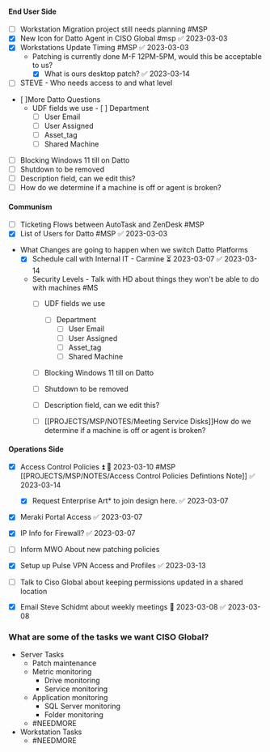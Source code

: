 
#### End User Side
- [ ] Workstation Migration project still needs planning #MSP 
- [x] New Icon for Datto Agent in CISO Global #msp ✅ 2023-03-03
- [x] Workstations Update Timing #MSP ✅ 2023-03-03
	- Patching is currently done M-F 12PM-5PM, would this be acceptable to us?
		- [x] What is ours desktop patch? ✅ 2023-03-14
- [ ] STEVE - Who needs access to and what level
- [ ]More Datto Questions
	- UDF fields we use
			- [ ] Department
		- [ ] User Email
		- [ ] User Assigned
		- [ ] Asset_tag
		- [ ] Shared Machine
- [ ] Blocking Windows 11 till on Datto
- [ ] Shutdown to be removed
- [ ] Description field, can we edit this?
- [ ] How do we determine if a machine is off or agent is broken?

#### Communism 
- [ ] Ticketing Flows between AutoTask and ZenDesk #MSP
- [x] List of Users for Datto #MSP ✅ 2023-03-03
- What Changes are going to happen when we switch Datto Platforms
	- [x] Schedule call with Internal IT - Carmine ⏳ 2023-03-07 ✅ 2023-03-14
	- Security Levels - Talk with HD about things they won't be able to do with machines #MS
		- [ ] UDF fields we use
			- [ ] Department
				- [ ] User Email
				- [ ] User Assigned
				- [ ] Asset_tag
				- [ ] Shared Machine
		- [ ] Blocking Windows 11 till on Datto
		- [ ] Shutdown to be removed
		- [ ] Description field, can we edit this?
		- [ ] [[PROJECTS/MSP/NOTES/Meeting Service Disks]]How do we determine if a machine is off or agent is broken?
 





#### Operations Side
- [x] Access Control Policies ⏫ 📅 2023-03-10 #MSP [[PROJECTS/MSP/NOTES/Access Control Policies Defintions Note]] ✅ 2023-03-14
	- [x] Request Enterprise Art* to join design here. ✅ 2023-03-07
- [x] Meraki Portal Access ✅ 2023-03-07
- [x] IP Info for Firewall? ✅ 2023-03-07
- [ ] Inform MWO About new patching policies
- [x] Setup up Pulse VPN Access and Profiles ✅ 2023-03-13
- [ ] Talk to Ciso Global about keeping permissions updated in a shared location
- [x] Email Steve Schidmt about weekly meetings 📅 2023-03-08 ✅ 2023-03-08



### What are some of the tasks we want CISO Global?
* Server Tasks
	* Patch maintenance
	* Metric monitoring
		* Drive monitoring
		* Service monitoring
	* Application monitoring
		* SQL Server monitoring
		* Folder monitoring
	* #NEEDMORE 
* Workstation Tasks
	* #NEEDMORE 
